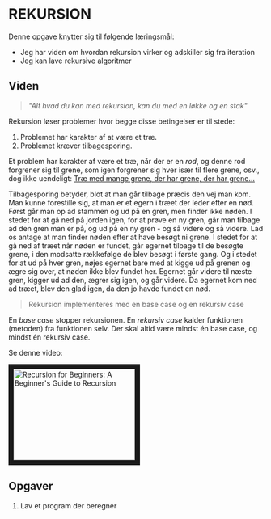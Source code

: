 # REKURSION
Denne opgave knytter sig til følgende læringsmål:
* Jeg har viden om hvordan rekursion virker og adskiller sig fra iteration
* Jeg kan lave rekursive algoritmer

## Viden
> *"Alt hvad du kan med rekursion, kan du med en løkke og en stak"*

Rekursion løser problemer hvor begge disse betingelser er til stede:
<ol>
    <li>Problemet har karakter af at være et træ.
    <li>Problemet kræver tilbagesporing.
</ol>

Et problem har karakter af være et træ, når der er en *rod*, og denne rod forgrener sig til grene, som igen forgrener sig hver især til flere grene, osv., dog ikke uendeligt: [Træ med mange grene, der har grene, der har grene...](https://commons.wikimedia.org/wiki/Category:Quality_images_of_Juglans#/media/File:Nonac_16_Noyer_novembre_2013.jpg)

Tilbagesporing betyder, blot at man går tilbage præcis den vej man kom. Man kunne forestille sig, at man er et egern i træet der leder efter en nød. Først går man op ad stammen og ud på en gren, men finder ikke nøden. I stedet for at gå ned på jorden igen, for at prøve en ny gren, går man tilbage ad den gren man er på, og ud på en ny gren - og så videre og så videre. Lad os antage at man finder nøden efter at have besøgt ni grene. I stedet for at gå ned af træet når nøden er fundet, går egernet tilbage til de besøgte grene, i den modsatte rækkefølge de blev besøgt i første gang. Og i stedet for at ud på hver gren, nøjes egernet bare med at kigge ud på grenen og ægre sig over, at nøden ikke blev fundet her. Egernet går videre til næste gren, kigger ud ad den, ægrer sig igen, og går videre. Da egernet kom ned ad træet, blev den glad igen, da den jo havde fundet en nød.


> Rekursion implementeres med en base case og en rekursiv case

En *base case* stopper rekursionen. En *rekursiv case* kalder funktionen (metoden) fra funktionen selv. Der skal altid være mindst én base case, og mindst én rekursiv case.

Se denne video:

<a href="http://www.youtube.com/watch?feature=player_embedded&v=AfBqVVKg4GE
" target="_blank"><img src="http://img.youtube.com/vi/AfBqVVKg4GE/0.jpg" 
alt="Recursion for Beginners: A Beginner's Guide to Recursion" width="240" height="180" border="10" /></a>

## Opgaver
<ol>
 <li> Lav et program der beregner 
 
</ol>

<math xmlns = "http://www.w3.org/1998/Math/MathML"><mrow>n!</mrow></math>
